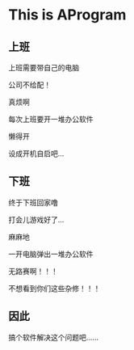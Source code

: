 # This is AProgram

## 上班

上班需要带自己的电脑

公司不给配！



真烦啊

每次上班要开一堆办公软件

懒得开

设成开机自启吧...

## 下班

终于下班回家噜

打会儿游戏好了...

麻麻地

一开电脑弹出一堆办公软件

无路赛啊！！！

不想看到你们这些杂修！！！

## 因此

搞个软件解决这个问题吧......
